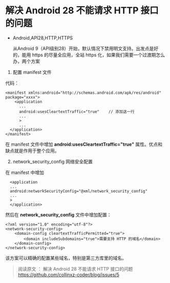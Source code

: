 # 解决 Android 28 不能请求 HTTP 接口的问题
- Android,API28,HTTP,HTTPS
  
  从Android 9（API级别28）开始，默认情况下禁用明文支持。出发点是好的，能用 https 的尽量全应用，全站 https 化，如果我们需要一个过渡期怎么办，两个方案
  
1. 配置 manifest 文件

代码：

    <manifest xmlns:android="http://schemas.android.com/apk/res/android" package="xxxx">
        <application
          ...
          android:usesCleartextTraffic="true"    // 添加这一行
          ...
          >
          ...
      </application>
    </manifest>

  
在 manifest 文件中增加 **android:usesCleartextTraffic="true"** 属性。优点和缺点就是作用于整个应用。
  
  
2. network_security_config 网络安全配置
  
在 manifest 中增加
  
      <application
      ...
      android:networkSecurityConfig="@xml/network_security_config"
      ...
      >
      </application>
      
然后在 **network_security_config** 文件中增加配置：
 
    <?xml version="1.0" encoding="utf-8"?>
    <network-security-config>
        <domain-config cleartextTrafficPermitted="true">
            <domain includeSubdomains="true">需要支持 HTTP 的域名</domain>
        </domain-config>
    </network-security-config>
    
该方案可以精确的配置某些域名，特别是第三方库里的域名。
  
> 阅读原文 ： 解决 Android 28 不能请求 HTTP 接口的问题
> https://github.com/collinxz-coder/blog/issues/5
